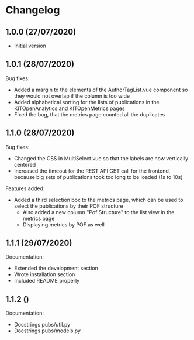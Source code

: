 # Changelog

## 1.0.0 (27/07/2020)

- Initial version

## 1.0.1 (28/07/2020)

Bug fixes: 
- Added a margin to the elements of the AuthorTagList.vue component so they would not overlap if the column is too wide
- Added alphabetical sorting for the lists of publications in the KITOpenAnalytics and KITOpenMetrics pages
- Fixed the bug, that the metrics page counted all the duplicates

## 1.1.0 (28/07/2020)

Bug fixes:
- Changed the CSS in MultiSelect.vue so that the labels are now vertically centered
- Increased the timeout for the REST API GET call for the frontend, because big sets of publications took too long to 
be loaded (1s to 10s)

Features added:
- Added a third selection box to the metrics page, which can be used to select the publications by their POF structure
    - Also added a new column "Pof Structure" to the list view in the metrics page
    - Displaying metrics by POF as well
    
## 1.1.1 (29/07/2020)

Documentation:
- Extended the development section
- Wrote installation section
- Included README properly

## 1.1.2 ()

Documentation:
- Docstrings pubs/util.py
- Docstrings pubs/models.py